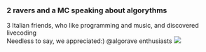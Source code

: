### 2 ravers and a MC speaking about algorythms
3 Italian friends, who like programming and music, and discovered livecoding<br>
Needless to say, we appreciated:)
@algorave enthusiasts
<img src="https://img.shields.io/badge/algorave%20-%238a1616.svg?&style=for-the-badge&logo=c&logoColor=grey"/>
